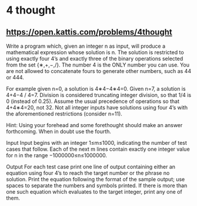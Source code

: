 # 4 thought
## https://open.kattis.com/problems/4thought
Write a program which, given an integer n as input, will produce a mathematical expression whose solution is n. The solution is restricted to using exactly four 4’s and exactly three of the binary operations selected from the set {∗,+,−,/}. The number 4 is the ONLY number you can use. You are not allowed to concatenate fours to generate other numbers, such as 44 or 444.

For example given n=0, a solution is 4∗4−4∗4=0. Given n=7, a solution is 4+4−4 / 4=7. Division is considered truncating integer division, so that 1/4 is 0 (instead of 0.25). Assume the usual precedence of operations so that 4+4∗4=20, not 32. Not all integer inputs have solutions using four 4’s with the aforementioned restrictions (consider n=11).

Hint: Using your forehead and some forethought should make an answer forthcoming. When in doubt use the fourth.

Input
Input begins with an integer 1≤m≤1000, indicating the number of test cases that follow. Each of the next m lines contain exactly one integer value for n in the range −1000000≤n≤1000000.

Output
For each test case print one line of output containing either an equation using four 4’s to reach the target number or the phrase no solution. Print the equation following the format of the sample output; use spaces to separate the numbers and symbols printed. If there is more than one such equation which evaluates to the target integer, print any one of them.